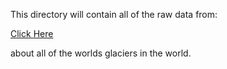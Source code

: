 This directory will contain all of the raw data from:

[Click Here](ftp://sidads.colorado.edu/pub/DATASETS/NOAA/G01130/wgi_feb2012.csv)

about all of the worlds glaciers in the world.


